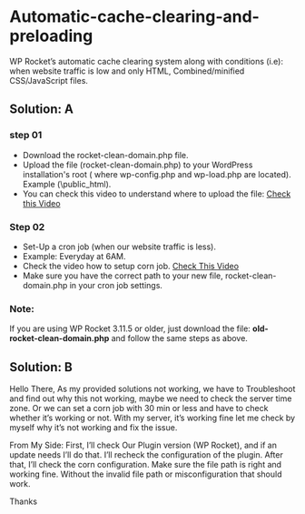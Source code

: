 # Automatic-cache-clearing-and-preloading
WP Rocket’s automatic cache clearing system along with conditions (i.e): when website traffic is low and only HTML, Combined/minified CSS/JavaScript files.

## Solution: A
### step 01 
- Download the rocket-clean-domain.php file. 
- Upload the file (rocket-clean-domain.php) to your WordPress installation's root ( where wp-config.php and wp-load.php are located). Example (\public_html).
- You can check this video to understand where to upload the file: [Check this Video](https://recordit.co/jbtM0WPfcw)




### Step 02
- Set-Up a cron job (when our website traffic is less).
- Example: Everyday at 6AM. 
- Check the video how to setup corn job. [Check This Video](http://recordit.co/cl2YCoMCzu)
- Make sure you have the correct path to your new file, rocket-clean-domain.php in your cron job settings.


### Note: 
If you are using WP Rocket 3.11.5 or older, just download the file: **old-rocket-clean-domain.php** and follow the same steps as above. 

## Solution: B

Hello There,
As my provided solutions not working, we have to Troubleshoot and find out why this not working, maybe we need to check the server time zone. Or we can set a corn job with 30 min or less and have to check whether it’s working or not. With my server, it’s working fine let me check by myself why it’s not working and fix the issue. 


From My Side:
First, I’ll check Our Plugin version (WP Rocket), and if an update needs I’ll do that. I’ll recheck the configuration of the plugin. After that, I’ll check the corn configuration. Make sure the file path is right and working fine. Without the invalid file path or misconfiguration that should work.


Thanks 
